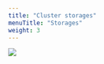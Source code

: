 ```yaml
---
title: "Cluster storages"
menuTitle: "Storages"
weight: 3
---
```


![](/images/proxcli_nodes_storages_help.png)

